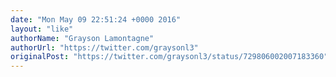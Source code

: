 ```yaml
---
date: "Mon May 09 22:51:24 +0000 2016"
layout: "like"
authorName: "Grayson Lamontagne"
authorUrl: "https://twitter.com/graysonl3"
originalPost: "https://twitter.com/graysonl3/status/729806002007183360"
---
```

